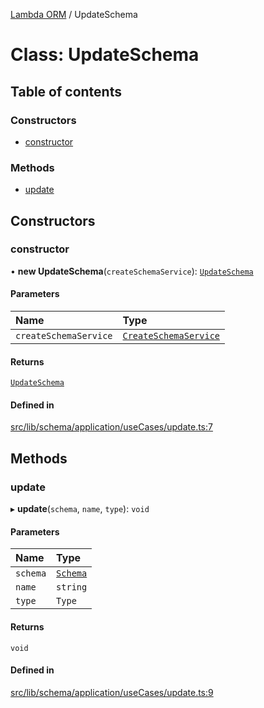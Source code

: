 [Lambda ORM](../README.md) / UpdateSchema

# Class: UpdateSchema

## Table of contents

### Constructors

- [constructor](UpdateSchema.md#constructor)

### Methods

- [update](UpdateSchema.md#update)

## Constructors

### constructor

• **new UpdateSchema**(`createSchemaService`): [`UpdateSchema`](UpdateSchema.md)

#### Parameters

| Name | Type |
| :------ | :------ |
| `createSchemaService` | [`CreateSchemaService`](CreateSchemaService.md) |

#### Returns

[`UpdateSchema`](UpdateSchema.md)

#### Defined in

[src/lib/schema/application/useCases/update.ts:7](https://github.com/lambda-orm/lambdaorm-base/blob/43bf031/src/lib/schema/application/useCases/update.ts#L7)

## Methods

### update

▸ **update**(`schema`, `name`, `type`): `void`

#### Parameters

| Name | Type |
| :------ | :------ |
| `schema` | [`Schema`](../interfaces/Schema.md) |
| `name` | `string` |
| `type` | `Type` |

#### Returns

`void`

#### Defined in

[src/lib/schema/application/useCases/update.ts:9](https://github.com/lambda-orm/lambdaorm-base/blob/43bf031/src/lib/schema/application/useCases/update.ts#L9)
